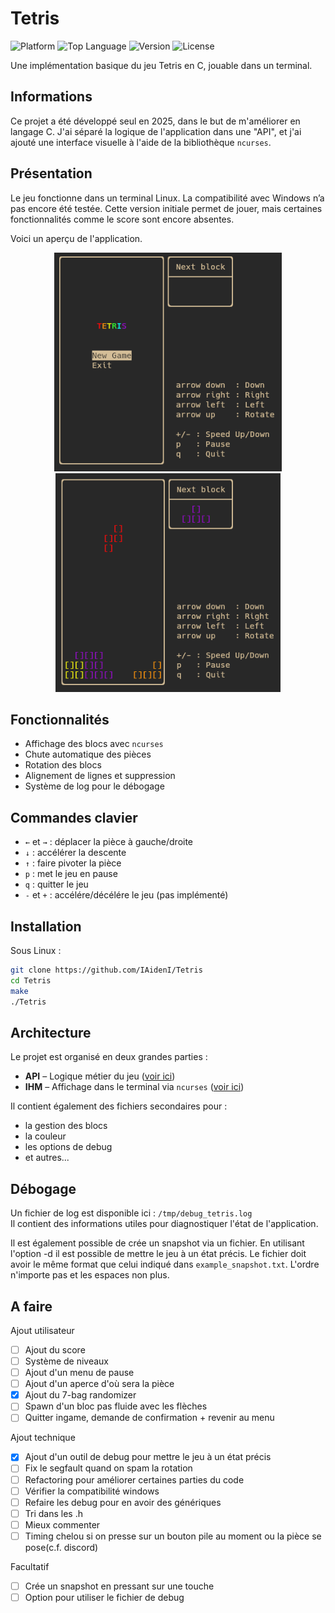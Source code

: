 # Tetris

![Platform](https://img.shields.io/badge/platform-Linux-blue)
![Top Language](https://img.shields.io/github/languages/top/IAidenI/Tetris)
![Version](https://img.shields.io/badge/version-0.1-yellow)
![License](https://img.shields.io/badge/license-MIT-green)

Une implémentation basique du jeu Tetris en C, jouable dans un terminal.

## Informations

Ce projet a été développé seul en 2025, dans le but de m'améliorer en langage C. J'ai séparé la logique de l'application dans une "API", et j'ai ajouté une interface visuelle à l'aide de la bibliothèque `ncurses`.

## Présentation

Le jeu fonctionne dans un terminal Linux. La compatibilité avec Windows n’a pas encore été testée. Cette version initiale permet de jouer, mais certaines fonctionnalités comme le score sont encore absentes.

Voici un aperçu de l'application.

<p align=center>
  <img src="./docs/HomePage.png" alt="Page d'accueil" height="350">
  <img src="./docs/GameExemple.png" alt="Exemple de jeu" height="350">
</p>

## Fonctionnalités

- Affichage des blocs avec `ncurses`
- Chute automatique des pièces
- Rotation des blocs
- Alignement de lignes et suppression
- Système de log pour le débogage

## Commandes clavier

- `←` et `→` : déplacer la pièce à gauche/droite
- `↓` : accélérer la descente
- `↑` : faire pivoter la pièce
- `p` : met le jeu en pause
- `q` : quitter le jeu
- `-` et `+` : accélére/décélére le jeu (pas implémenté)

## Installation

Sous Linux :

```bash
git clone https://github.com/IAidenI/Tetris
cd Tetris
make
./Tetris
```

## Architecture

Le projet est organisé en deux grandes parties :
- **API** – Logique métier du jeu ([voir ici](https://github.com/IAidenI/LinuxTools/tree/main/Permissions))
- **IHM** – Affichage dans le terminal via `ncurses` ([voir ici](https://github.com/IAidenI/LinuxTools/tree/main/Permissions))

Il contient également des fichiers secondaires pour :
- la gestion des blocs
- la couleur
- les options de debug
- et autres...

## Débogage

Un fichier de log est disponible ici : `/tmp/debug_tetris.log`  
Il contient des informations utiles pour diagnostiquer l'état de l'application.

Il est également possible de crée un snapshot via un fichier. En utilisant l'option -d <fichier> il est possible de mettre le jeu à un état précis. Le fichier doit avoir le même format que celui indiqué dans `example_snapshot.txt`. L'ordre n'importe pas et les espaces non plus.


## A faire

Ajout utilisateur
- [ ] Ajout du score
- [ ] Système de niveaux
- [ ] Ajout d'un menu de pause
- [ ] Ajout d'un aperce d'où sera la pièce
- [X] Ajout du 7-bag randomizer
- [ ] Spawn d'un bloc pas fluide avec les flèches
- [ ] Quitter ingame, demande de confirmation + revenir au menu

Ajout technique
- [X] Ajout d'un outil de debug pour mettre le jeu à un état précis
- [ ] Fix le segfault quand on spam la rotation
- [ ] Refactoring pour améliorer certaines parties du code
- [ ] Vérifier la compatibilité windows
- [ ] Refaire les debug pour en avoir des génériques
- [ ] Tri dans les .h
- [ ] Mieux commenter
- [ ] Timing chelou si on presse sur un bouton pile au moment ou la pièce se pose(c.f. discord)

Facultatif
- [ ] Crée un snapshot en pressant sur une touche
- [ ] Option pour utiliser le fichier de debug